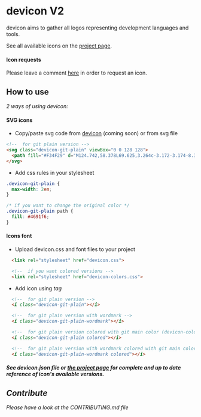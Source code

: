 # devicon V2

devicon aims to gather all logos representing development languages and tools.

See all available icons on the [project page](http://konpa.github.io/devicon/).

#### Icon requests

Please leave a comment [here](https://github.com/konpa/devicon/issues/11) in order to request an icon.

## How to use

_2 ways of using devicon:_

#### SVG icons

- Copy/paste svg code from [devicon](http://devicon.fr) (coming soon) or from svg file

```html
<!--  for git plain version -->
<svg class="devicon-git-plain" viewBox="0 0 128 128">
  <path fill="#F34F29" d="M124.742,58.378L69.625,3.264c-3.172-3.174-8.32-3.174-11.497,0L46.685,14.71l14.518,14.518c3.375-1.139,7.243-0.375,9.932,2.314c2.703,2.706,3.462,6.607,2.293,9.993L87.42,55.529c3.385-1.167,7.292-0.413,9.994,2.295c3.78,3.777,3.78,9.9,0,13.679c-3.78,3.78-9.901,3.78-13.683,0c-2.842-2.844-3.545-7.019-2.105-10.521L68.578,47.933l-0.002,34.341c0.922,0.455,1.791,1.063,2.559,1.828c3.779,3.777,3.779,9.898,0,13.683c-3.779,3.777-9.904,3.777-13.679,0c-3.778-3.784-4.088-9.905-0.311-13.683C58.079,83.169,59,82.464,60,81.992V47.333c-1-0.472-1.92-1.172-2.856-2.111c-2.861-2.86-3.396-7.06-1.928-10.576L40.983,20.333L3.229,58.123c-3.175,3.177-3.155,8.325,0.02,11.5l55.126,55.114c3.173,3.174,8.325,3.174,11.503,0l54.86-54.858C127.913,66.703,127.916,61.552,124.742,58.378z"/>
</svg>
```

- Add css rules in your stylesheet
```css
.devicon-git-plain {
  max-width: 2em;
}

/* if you want to change the original color */
.devicon-git-plain path {
  fill: #4691f6;
}
```

#### Icons font

- Upload devicon.css and font files to your project

```html
  <link rel="stylesheet" href="devicon.css">

  <!--  if you want colored versions -->
  <link rel="stylesheet" href="devicon-colors.css">
```

- Add icon using <i> tag

```html
  <!--  for git plain version -->
  <i class="devicon-git-plain"></i>

  <!--  for git plain version with wordmark -->
  <i class="devicon-git-plain-wordmark"></i>

  <!--  for git plain version colored with git main color (devicon-color.css required) -->
  <i class="devicon-git-plain colored"></i>

  <!--  for git plain version with wordmark colored with git main color (devicon-color.css required) -->
  <i class="devicon-git-plain-wordmark colored"></i>
```

##### See devicon.json file or [the project page](http://konpa.github.io/devicon/) for complete and up to date reference of icon's available versions.

## Contribute

Please have a look at the CONTRIBUTING.md file
